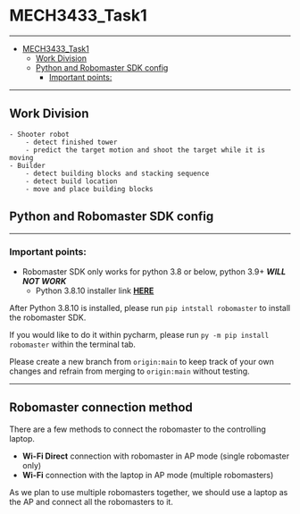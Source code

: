# MECH3433_Task1

---
<!-- TOC -->
* [MECH3433_Task1](#mech3433_task1)
  * [Work Division](#work-division)
  * [Python and Robomaster SDK config](#python-and-robomaster-sdk-config)
    * [Important points:](#important-points)
<!-- TOC -->

---
## Work Division
	- Shooter robot
		- detect finished tower
		- predict the target motion and shoot the target while it is moving
	- Builder
		- detect building blocks and stacking sequence
		- detect build location
		- move and place building blocks
##  Python and Robomaster SDK config

---

### Important points:
* Robomaster SDK only works for python 3.8 or below, python 3.9+ ***WILL NOT WORK***
  * Python 3.8.10 installer link [**HERE**](https://www.python.org/downloads/release/python-3810/)

After Python 3.8.10 is installed, please run ```pip intstall robomaster``` to install the robomaster SDK.

If you would like to do it within pycharm, please run ```py -m pip install robomaster``` within the terminal tab.

Please create a new branch from ```origin:main``` to keep track of your own changes and refrain from merging to ```origin:main``` without testing.

---

##  Robomaster connection method

  There are a few methods to connect the robomaster to the controlling laptop.
  
* **Wi-Fi Direct** connection with robomaster in AP mode (single robomaster only)
* **Wi-Fi** connection with the laptop in AP mode (multiple robomasters)

As we plan to use multiple robomasters together, we should use a laptop as the AP and connect all the robomasters to it.
